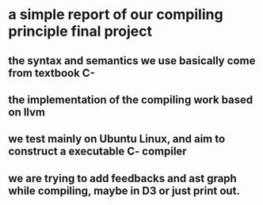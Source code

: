 # a simple report of our compiling principle final project

## the syntax and semantics we use basically come from textbook C-

## the implementation of the compiling work based on llvm

## we test mainly on Ubuntu Linux, and aim to construct a executable C- compiler

## we are trying to add feedbacks and ast graph while compiling, maybe in D3 or just print out.

